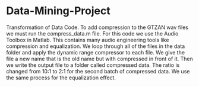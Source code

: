 # Data-Mining-Project
Transformation of Data Code. To add compression to the GTZAN wav files we must run the compress_data.m file. 
For this code we use the Audio Toolbox in Matlab. This contains many audio engineering tools like compression and equalization. 
We loop through all of the files in the data folder and apply the dynamic range compressor to each file. We give the 
file a new name that is the old name but with compressed in front of it. Then we write the output file to a folder called 
compressed data. The ratio is changed from 10:1 to 2:1 for the second batch of compressed data. We use the same process for 
the equalization effect.
